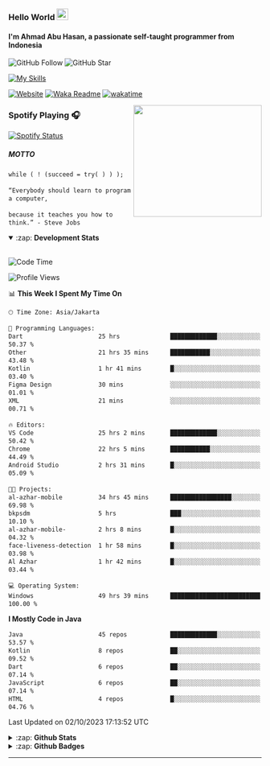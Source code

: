 ### Hello World <img src="https://github.com/eby8zevin/eby8zevin/blob/main/assets/Hi.gif"  width="23" height="23">

#### I'm Ahmad Abu Hasan, a passionate self-taught programmer from Indonesia

![GitHub Follow](https://img.shields.io/github/followers/eby8zevin.svg?style=social&label=Follow)
![GitHub Star](https://img.shields.io/github/stars/eby8zevin?affiliations=OWNER%2CCOLLABORATOR&style=social&label=Star)

[![My Skills](https://skillicons.dev/icons?i=androidstudio,java,kotlin,vscode,dart,flutter,linux)](https://skillicons.dev)

[![Website](https://img.shields.io/website?up_message=online&up_color=61DBFB&down_message=maintenance&down_color=FF0000&url=https%3A%2F%2Fconnect-with-eby.web.app&logo=react)](https://connect-with-eby.web.app)
[![Waka Readme](https://github.com/eby8zevin/eby8zevin/actions/workflows/anmol098.yml/badge.svg)](https://github.com/eby8zevin/eby8zevin/actions/workflows/anmol098.yml)
[![wakatime](https://wakatime.com/badge/user/bbcd646f-1daf-4865-a20e-46d4c803e6f8.svg)](https://wakatime.com/@bbcd646f-1daf-4865-a20e-46d4c803e6f8)

<img src="https://github.com/eby8zevin/eby8zevin/blob/main/assets/Octocat.png" width="255" height="222" align='right'>

### Spotify Playing 🎧

[<img src="https://readme-spotify-status-ahmadabuhasan.vercel.app/api/run-spotify-status" alt="Spotify Status" width="350" />](https://open.spotify.com/user/gr3y7pr12w9ol2dy2ccdb10e7)

##### MOTTO

```
while ( ! (succeed = try( ) ) );

“Everybody should learn to program a computer,

because it teaches you how to think.” - Steve Jobs
```

<details open>
  <summary> :zap: <b>Development Stats</b> </summary>
<br/>

<!--START_SECTION:waka-->
![Code Time](http://img.shields.io/badge/Code%20Time-4%2C314%20hrs%2057%20mins-blue)

![Profile Views](http://img.shields.io/badge/Profile%20Views-9-blue)

📊 **This Week I Spent My Time On** 

```text
🕑︎ Time Zone: Asia/Jakarta

💬 Programming Languages: 
Dart                     25 hrs              █████████████░░░░░░░░░░░░   50.37 % 
Other                    21 hrs 35 mins      ███████████░░░░░░░░░░░░░░   43.48 % 
Kotlin                   1 hr 41 mins        █░░░░░░░░░░░░░░░░░░░░░░░░   03.40 % 
Figma Design             30 mins             ░░░░░░░░░░░░░░░░░░░░░░░░░   01.01 % 
XML                      21 mins             ░░░░░░░░░░░░░░░░░░░░░░░░░   00.71 % 

🔥 Editors: 
VS Code                  25 hrs 2 mins       █████████████░░░░░░░░░░░░   50.42 % 
Chrome                   22 hrs 5 mins       ███████████░░░░░░░░░░░░░░   44.49 % 
Android Studio           2 hrs 31 mins       █░░░░░░░░░░░░░░░░░░░░░░░░   05.09 % 

🐱‍💻 Projects: 
al-azhar-mobile          34 hrs 45 mins      █████████████████░░░░░░░░   69.98 % 
bkpsdm                   5 hrs               ███░░░░░░░░░░░░░░░░░░░░░░   10.10 % 
al-azhar-mobile-         2 hrs 8 mins        █░░░░░░░░░░░░░░░░░░░░░░░░   04.32 % 
face-liveness-detection  1 hr 58 mins        █░░░░░░░░░░░░░░░░░░░░░░░░   03.98 % 
Al Azhar                 1 hr 42 mins        █░░░░░░░░░░░░░░░░░░░░░░░░   03.44 % 

💻 Operating System: 
Windows                  49 hrs 39 mins      █████████████████████████   100.00 % 
```

**I Mostly Code in Java** 

```text
Java                     45 repos            █████████████░░░░░░░░░░░░   53.57 % 
Kotlin                   8 repos             ██░░░░░░░░░░░░░░░░░░░░░░░   09.52 % 
Dart                     6 repos             ██░░░░░░░░░░░░░░░░░░░░░░░   07.14 % 
JavaScript               6 repos             ██░░░░░░░░░░░░░░░░░░░░░░░   07.14 % 
HTML                     4 repos             █░░░░░░░░░░░░░░░░░░░░░░░░   04.76 % 
```




 Last Updated on 02/10/2023 17:13:52 UTC
<!--END_SECTION:waka-->

</details>

<details>
  <summary> :zap: <b>Github Stats</b> </summary>
<p align="center">:heart:</p>
<p align="center"><a href="https://github.com/eby8zevin">
  <img src="https://github-readme-stats.vercel.app/api?username=eby8zevin&show_icons=true&theme=dark&line_height=20">
  <img src="https://github-readme-stats.vercel.app/api/top-langs/?username=eby8zevin&layout=compact&theme=dark">
</a></p>
<p align="center">
  <a href="https://github.com/eby8zevin">
    <img src="https://github-readme-streak-stats.herokuapp.com/?user=eby8zevin&theme=dark"/>
  </a>
</p>
</details>

<details>
  <summary> :zap: <b>Github Badges</b> </summary>
  <br>
  <a href='https://archiveprogram.github.com/'><img src='https://raw.githubusercontent.com/acervenky/animated-github-badges/master/assets/acbadge.gif' width='40' height='40'></a> 
  <a href='https://docs.github.com/en/developers'><img src='https://raw.githubusercontent.com/acervenky/animated-github-badges/master/assets/devbadge.gif' width='40' height='40'></a> 
  <a href='https://github.com/pricing'><img src='https://raw.githubusercontent.com/acervenky/animated-github-badges/master/assets/pro.gif' width='40' height='40'></a> 
  <a href='https://stars.github.com/'><img src='https://raw.githubusercontent.com/acervenky/animated-github-badges/master/assets/starbadge.gif' width='35' height='35'></a> 
  <a href='https://docs.github.com/en/github/supporting-the-open-source-community-with-github-sponsors'><img src='https://raw.githubusercontent.com/acervenky/animated-github-badges/master/assets/sponsorbadge.gif' width='35' height='35'></a>
</details>

---
